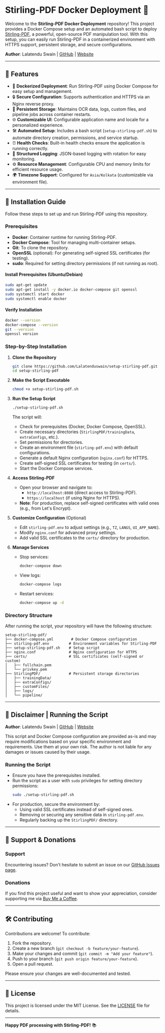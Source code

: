 # Stirling-PDF Docker Deployment 🚀

Welcome to the **Stirling-PDF Docker Deployment** repository! This project provides a Docker Compose setup and an automated bash script to deploy [Stirling-PDF](https://github.com/Frooodle/Stirling-PDF), a powerful, open-source PDF manipulation tool. With this setup, you can easily run Stirling-PDF in a containerized environment with HTTPS support, persistent storage, and secure configurations.

**Author**: Lalatendu Swain | [GitHub](https://github.com/Lalatenduswain) | [Website](https://blog.lalatendu.info/)

---

## 📌 Features

- 🐳 **Dockerized Deployment**: Run Stirling-PDF using Docker Compose for easy setup and management.
- 🔒 **Secure Configuration**: Supports authentication and HTTPS via an Nginx reverse proxy.
- 📁 **Persistent Storage**: Maintains OCR data, logs, custom files, and pipeline jobs across container restarts.
- 🌐 **Customizable UI**: Configurable application name and locale for a personalized experience.
- 🛠️ **Automated Setup**: Includes a bash script (`setup-stirling-pdf.sh`) to automate directory creation, permissions, and service startup.
- ⏰ **Health Checks**: Built-in health checks ensure the application is running correctly.
- 📜 **Structured Logging**: JSON-based logging with rotation for easy monitoring.
- ⚙️ **Resource Management**: Configurable CPU and memory limits for efficient resource usage.
- 🌍 **Timezone Support**: Configured for `Asia/Kolkata` (customizable via environment file).

---

## 📖 Installation Guide

Follow these steps to set up and run Stirling-PDF using this repository.

### Prerequisites

- **Docker**: Container runtime for running Stirling-PDF.
- **Docker Compose**: Tool for managing multi-container setups.
- **Git**: To clone the repository.
- **OpenSSL** (optional): For generating self-signed SSL certificates (for testing).
- **sudo**: Required for setting directory permissions (if not running as root).

#### Install Prerequisites (Ubuntu/Debian)
```bash
sudo apt-get update
sudo apt-get install -y docker.io docker-compose git openssl
sudo systemctl start docker
sudo systemctl enable docker
```

#### Verify Installation
```bash
docker --version
docker-compose --version
git --version
openssl version
```

### Step-by-Step Installation

1. **Clone the Repository**
   ```bash
   git clone https://github.com/Lalatenduswain/setup-stirling-pdf.git
   cd setup-stirling-pdf
   ```

2. **Make the Script Executable**
   ```bash
   chmod +x setup-stirling-pdf.sh
   ```

3. **Run the Setup Script**
   ```bash
   ./setup-stirling-pdf.sh
   ```
   The script will:
   - Check for prerequisites (Docker, Docker Compose, OpenSSL).
   - Create necessary directories (`StirlingPDF/trainingData`, `extraConfigs`, etc.).
   - Set permissions for directories.
   - Create an environment file (`stirling-pdf.env`) with default configurations.
   - Generate a default Nginx configuration (`nginx.conf`) for HTTPS.
   - Create self-signed SSL certificates for testing (in `certs/`).
   - Start the Docker Compose services.

4. **Access Stirling-PDF**
   - Open your browser and navigate to:
     - `http://localhost:8080` (direct access to Stirling-PDF).
     - `https://localhost` (if using Nginx for HTTPS).
   - **Note**: For production, replace self-signed certificates with valid ones (e.g., from Let's Encrypt).

5. **Customize Configuration** (Optional)
   - Edit `stirling-pdf.env` to adjust settings (e.g., `TZ`, `LANGS`, `UI_APP_NAME`).
   - Modify `nginx.conf` for advanced proxy settings.
   - Add valid SSL certificates to the `certs/` directory for production.

6. **Manage Services**
   - Stop services:
     ```bash
     docker-compose down
     ```
   - View logs:
     ```bash
     docker-compose logs
     ```
   - Restart services:
     ```bash
     docker-compose up -d
     ```

### Directory Structure
After running the script, your repository will have the following structure:
```
setup-stirling-pdf/
├── docker-compose.yml        # Docker Compose configuration
├── stirling-pdf.env         # Environment variables for Stirling-PDF
├── setup-stirling-pdf.sh    # Setup script
├── nginx.conf               # Nginx configuration for HTTPS
├── certs/                   # SSL certificates (self-signed or custom)
│   ├── fullchain.pem
│   └── privkey.pem
├── StirlingPDF/             # Persistent storage directories
│   ├── trainingData/
│   ├── extraConfigs/
│   ├── customFiles/
│   ├── logs/
│   └── pipeline/
```

---

## 📜 Disclaimer | Running the Script

**Author**: Lalatendu Swain | [GitHub](https://github.com/Lalatenduswain) | [Website](https://blog.lalatendu.info/)

This script and Docker Compose configuration are provided as-is and may require modifications based on your specific environment and requirements. Use them at your own risk. The author is not liable for any damages or issues caused by their usage.

### Running the Script
- Ensure you have the prerequisites installed.
- Run the script as a user with `sudo` privileges for setting directory permissions:
  ```bash
  sudo ./setup-stirling-pdf.sh
  ```
- For production, secure the environment by:
  - Using valid SSL certificates instead of self-signed ones.
  - Removing or securing any sensitive data in `stirling-pdf.env`.
  - Regularly backing up the `StirlingPDF/` directory.

---

## 💖 Support & Donations

### Support
Encountering issues? Don't hesitate to submit an issue on our [GitHub Issues page](https://github.com/Lalatenduswain/setup-stirling-pdf/issues).

### Donations
If you find this project useful and want to show your appreciation, consider supporting me via [Buy Me a Coffee](https://www.buymeacoffee.com/lalatendu.swain).

---

## 🛠️ Contributing

Contributions are welcome! To contribute:
1. Fork the repository.
2. Create a new branch (`git checkout -b feature/your-feature`).
3. Make your changes and commit (`git commit -m "Add your feature"`).
4. Push to your branch (`git push origin feature/your-feature`).
5. Open a pull request.

Please ensure your changes are well-documented and tested.

---

## 📄 License

This project is licensed under the MIT License. See the [LICENSE](LICENSE) file for details.

---

**Happy PDF processing with Stirling-PDF!** 📚
